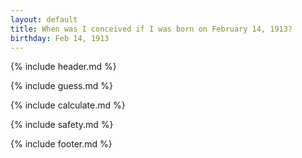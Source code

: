 ```yaml
---
layout: default
title: When was I conceived if I was born on February 14, 1913?
birthday: Feb 14, 1913
---
```


{% include header.md %}

{% include guess.md %}

{% include calculate.md %}

{% include safety.md %}

{% include footer.md %}



